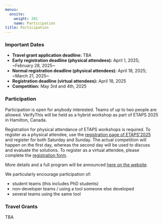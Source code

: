 ```yaml
---
menus: 
  onsite:
    weight: 201
    name: Participation
title: Participation	
---
```


### Important Dates

* **Travel grant application deadline:** TBA
* **Early registration deadline (physical attendees):** April 1, 2025;  ~February 28, 2025~
* **Normal registration deadline (physical attendees):** April 18, 2025; ~March 21, 2025~
* **Registration deadline (virtual attendees):** April 18, 2025
* **Competition:** May 3rd and 4th, 2025


### Participation

Participation is open for anybody interested. Teams of up to two people are allowed. VerifyThis will be held as a hybrid workshop as part of ETAPS 2025 in Hamilton, Canada. 

Registration for physical attendance of ETAPS workshops is required. To register as a physical attendee, use the [registration page of ETAPS'2025](https://etaps.org/2025/registration/) and register for both Saturday and Sunday. The actual competition will happen on the first day, whereas the second day will be used to discuss and evaluate the solutions. To register as a virtual attendee, please complete the [registration form](https://forms.gle/BRh56QLu34aor8QA7).

More details and a full program will be announced [here on the website](../program/).

We particularly encourage participation of:

- student teams (this includes PhD students)
- non-developer teams / using a tool someone else developed
- several teams using the same tool


### Travel Grants

TBA

<!--
The competition has funds for a limited number of travel grants. A grant
covers the incurred travel and accommodation costs up to a certain
limit. The currently-expected limit is EUR 400 for those coming from
Europe and EUR 700 for those coming from outside Europe.

We are particularly keen to increase diversity (in all senses) at the
competition, and may take this into account if needing to prioritise
travel grants; regardless, we strongly encourage you to apply if you
have a need.

To apply for a travel grant, send an email **XXX** to **XXX** by March
7th, 2024 (or at the latest March 15th). The application should
include:

-   your name
-   your affiliation
-   the verification system(s) you plan to use at the competition
-   the planned composition of your team (and whether you are developers
    of the tools you\'ll be using)
-   a short letter of motivation explaining your involvement with formal
    verification so far and/or interest in attending the competition
-   if you are a student, please state the academic degree you are
    seeking and have your supervisor send a brief letter of support to
-->
